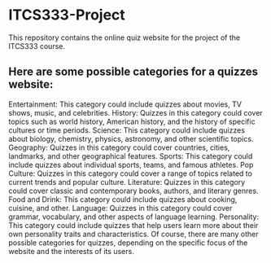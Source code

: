 # ITCS333-Project
This repository contains the online quiz website for the project of the ITCS333 course.
<h2>
Here are some possible categories for a quizzes website:
</h2>
<p>
Entertainment: This category could include quizzes about movies, TV shows, music, and celebrities.
History: Quizzes in this category could cover topics such as world history, American history, and the history of specific cultures or time periods.
Science: This category could include quizzes about biology, chemistry, physics, astronomy, and other scientific topics.
Geography: Quizzes in this category could cover countries, cities, landmarks, and other geographical features.
Sports: This category could include quizzes about individual sports, teams, and famous athletes.
Pop Culture: Quizzes in this category could cover a range of topics related to current trends and popular culture.
Literature: Quizzes in this category could cover classic and contemporary books, authors, and literary genres.
Food and Drink: This category could include quizzes about cooking, cuisine, and other.
Language: Quizzes in this category could cover grammar, vocabulary, and other aspects of language learning.
Personality: This category could include quizzes that help users learn more about their own personality traits and characteristics.
Of course, there are many other possible categories for quizzes, depending on the specific focus of the website and the interests of its users.
</p>
